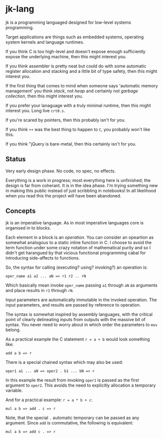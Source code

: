 jk-lang
========

jk is a programming languaged designed for low-level systems programming.

Target applications are things such as embedded systems, operating system
kernels and language runtimes.

If you think C is too high-level and doesn't expose enough sufficiently
expose the underlying machine, then this might interest you.

If you think assembler is pretty neat but could do with some automatic
register allocation and stacking and a little bit of type safety,
then this might interest you.

If the first thing that comes to mind when someone says 'automatic
memory management' you think *stack*, not *heap* and certainly
not *garbage collection*, then this might interest you.

If you prefer your lanaguage with a truly minimal runtime, then this
might interest you. Long live `crt0.s`.

If you're scared by pointers, then this probably isn't for you.

If you think `++` was the best thing to happen to `C`, you probably
won't like this.

If you think "jQuery is bare-metal, then this certainly isn't for you.

Status
-------

Very early design phase. No code, no spec, no effects.

Everything is a work in progress; most everything here is unfinished;
the design is far from coherant. It is in the idea phase. I'm trying
something new in making this public instead of just scribbling in
notebooks! In all likelihood when you read this the project will
have been abandoned.

Concepts
---------

jk is an imperative language. As in most imperative languages core
is organised in to blocks.

Each element in a block is an *operation*. You can consider an
opeartion as somewhat analogous to a static inline function in C.  I
choose to avoid the term function under some crazy notation of
mathematical purity and so I didn't get harangued by that vicious
functional programming cabal for introducing side-affects to
functions.

So, the syntax for calling (executing? using? invoking?) an operation
is:

    oper_name a1 a2 ... aN => r1 r2 .. rN

Which basically mean invoke `oper_name` passing `a1` through `aN` as
arguments and place results in `r1` through `rN`.

Input parameters are automatically immutable in the invoked operation.
The input parameters, and results are passed by reference to
operation.

The syntax is somewhat inspired by assembly languages, with the
critical point of clearly delineating inputs from outputs with the
massive bit of syntax. You never need to worry about in which order
the parameters to `mov` belong.

As a practical example the C statement `r = a + b` would look something
like:

    add a b => r

There is a special chained syntax which may also be used:

    oper1 a1 ... aN => oper2 . b1 ... bN => r

In this example the result from invoking `oper1` is passed as the
first argument to `oper2`. This avoids the need to explicitly
allocation a temporary variable.

And for a practical example: `r = a * b + c`:

    mul a b => add . c => r

Note, that the special `.` automatic temporary can be passed
as any argument. Since `add` is commutative, the following is
equivalent:

    mul a b => add c . => r
